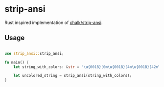 # strip-ansi
Rust inspired implementation of [chalk/strip-ansi](https://github.com/chalk/strip-ansi). 

## Usage
```rust 

use strip_ansi::strip_ansi;

fn main() {
    let string_with_colors: &str = "\u{001B}[0m\u{001B}[4m\u{001B}[42m\u{001B}[31mBetween \u{001B}[39m\u{001B}[49m\u{001B}[24mColors\u{001B}[0m";

    let uncolored_string = strip_ansi(string_with_colors);
}
```

